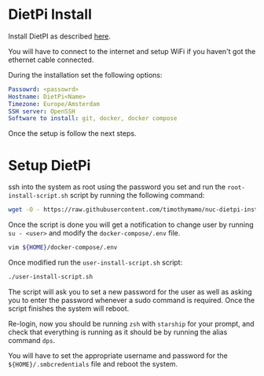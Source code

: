# DietPi Install

Install DietPI as described [here](https://dietpi.com/docs/install/#how-to-install-dietpi-native-pc).

You will have to connect to the internet and setup WiFi if you haven't got the ethernet cable connected.

During the installation set the following options:
```yaml
Passowrd: <passowrd>
Hostname: DietPi<Name>
Timezone: Europe/Amsterdam
SSH server: OpenSSH
Software to install: git, docker, docker compose
```

Once the setup is follow the next steps.

# Setup DietPi

ssh into the system as root using the password you set and run the `root-install-script.sh` script by running the following command:
```bash
wget -O - https://raw.githubusercontent.com/timothymamo/nuc-dietpi-install/refs/heads/main/root-install-script.sh | bash
```

Once the script is done you will get a notification to change user by running `su - <user>` and modify the `docker-compose/.env` file.
```bash
vim ${HOME}/docker-compose/.env
```

Once modified run the `user-install-script.sh` script:
```bash
./user-install-script.sh
```

The script will ask you to set a new password for the user as well as asking you to enter the password whenever a sudo command is required.
Once the script finishes the system will reboot.

Re-login, now you should be running `zsh` with `starship` for your prompt, and check that everything is running as it should be by running the alias command `dps`.

You will have to set the appropriate username and password for the `${HOME}/.smbcredentials` file and reboot the system.